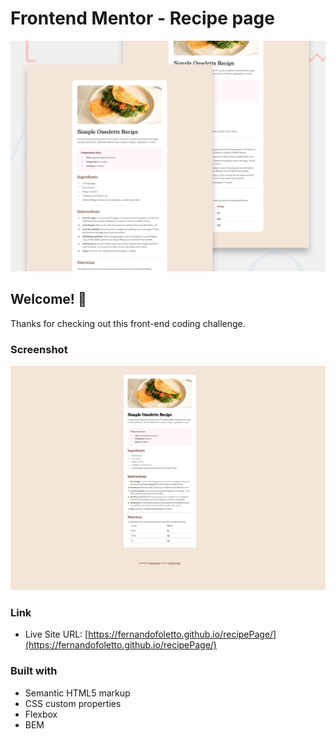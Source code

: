 # Frontend Mentor - Recipe page

![Design preview for the Recipe page coding challenge](./preview.jpg)

## Welcome! 👋

Thanks for checking out this front-end coding challenge.

### Screenshot

![](./result.jpeg)


### Link

- Live Site URL: [https://fernandofoletto.github.io/recipePage/](https://fernandofoletto.github.io/recipePage/)


### Built with

- Semantic HTML5 markup
- CSS custom properties
- Flexbox
- BEM